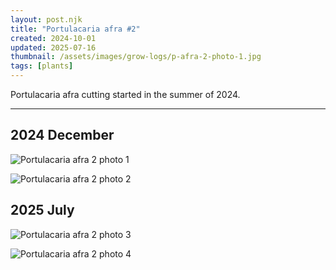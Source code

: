 ```yaml
---
layout: post.njk
title: "Portulacaria afra #2"
created: 2024-10-01
updated: 2025-07-16
thumbnail: /assets/images/grow-logs/p-afra-2-photo-1.jpg
tags: [plants]
---
```



Portulacaria afra cutting started in the summer of 2024.

---

## 2024 December

![Portulacaria afra 2 photo 1](/assets/images/grow-logs/p-afra-2-photo-1.jpg)

![Portulacaria afra 2 photo 2](/assets/images/grow-logs/p-afra-2-photo-2.jpg)

## 2025 July

![Portulacaria afra 2 photo 3](/assets/images/grow-logs/p-afra-2-photo-3.jpg)

![Portulacaria afra 2 photo 4](/assets/images/grow-logs/p-afra-2-photo-4.jpg)
